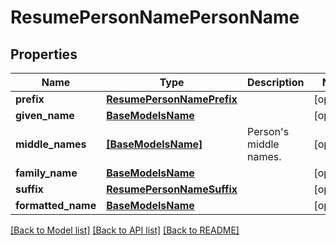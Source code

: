 # ResumePersonNamePersonName


## Properties
Name | Type | Description | Notes
------------ | ------------- | ------------- | -------------
**prefix** | [**ResumePersonNamePrefix**](ResumePersonNamePrefix.md) |  | [optional] 
**given_name** | [**BaseModelsName**](BaseModelsName.md) |  | [optional] 
**middle_names** | [**[BaseModelsName]**](BaseModelsName.md) | Person&#39;s middle names. | [optional] 
**family_name** | [**BaseModelsName**](BaseModelsName.md) |  | [optional] 
**suffix** | [**ResumePersonNameSuffix**](ResumePersonNameSuffix.md) |  | [optional] 
**formatted_name** | [**BaseModelsName**](BaseModelsName.md) |  | [optional] 

[[Back to Model list]](../README.md#documentation-for-models) [[Back to API list]](../README.md#documentation-for-api-endpoints) [[Back to README]](../README.md)


